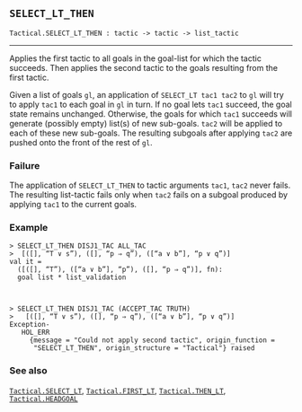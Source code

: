 ## `SELECT_LT_THEN`

``` hol4
Tactical.SELECT_LT_THEN : tactic -> tactic -> list_tactic
```

------------------------------------------------------------------------

Applies the first tactic to all goals in the goal-list for which the
tactic succeeds. Then applies the second tactic to the goals resulting
from the first tactic.

Given a list of goals `gl`, an application of `SELECT_LT tac1 tac2` to
`gl` will try to apply `tac1` to each goal in `gl` in turn. If no goal
lets `tac1` succeed, the goal state remains unchanged. Otherwise, the
goals for which `tac1` succeeds will generate (possibly empty) list(s)
of new sub-goals. `tac2` will be applied to each of these new sub-goals.
The resulting subgoals after applying `tac2` are pushed onto the front
of the rest of `gl`.

### Failure

The application of `SELECT_LT_THEN` to tactic arguments `tac1`, `tac2`
never fails. The resulting list-tactic fails only when `tac2` fails on a
subgoal produced by applying `tac1` to the current goals.

### Example

``` hol4
> SELECT_LT_THEN DISJ1_TAC ALL_TAC
>  [([], “T ∨ s”), ([], “p ⇒ q”), ([“a ∨ b”], “p ∨ q”)]
val it =
  ([([], “T”), ([“a ∨ b”], “p”), ([], “p ⇒ q”)], fn):
  goal list * list_validation



> SELECT_LT_THEN DISJ1_TAC (ACCEPT_TAC TRUTH)
>   [([], “T ∨ s”), ([], “p ⇒ q”), ([“a ∨ b”], “p ∨ q”)]
Exception-
   HOL_ERR
     {message = "Could not apply second tactic", origin_function =
      "SELECT_LT_THEN", origin_structure = "Tactical"} raised
```

### See also

[`Tactical.SELECT_LT`](#Tactical.SELECT_LT),
[`Tactical.FIRST_LT`](#Tactical.FIRST_LT),
[`Tactical.THEN_LT`](#Tactical.THEN_LT),
[`Tactical.HEADGOAL`](#Tactical.HEADGOAL)
